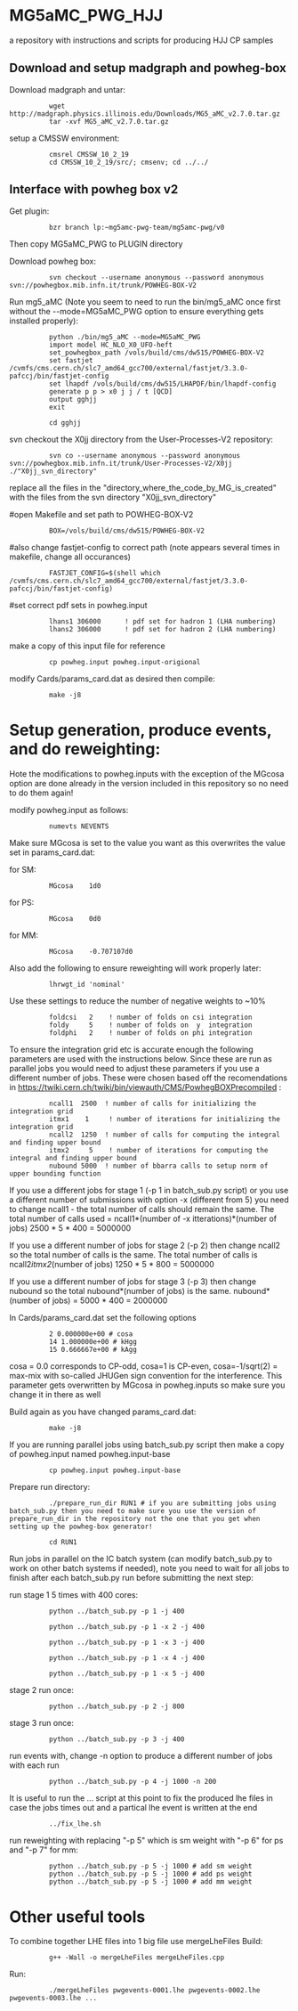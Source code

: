 # MG5aMC_PWG_HJJ
a repository with instructions and scripts for producing HJJ CP samples

## Download and setup madgraph and powheg-box

Download madgraph and untar:

              wget http://madgraph.physics.illinois.edu/Downloads/MG5_aMC_v2.7.0.tar.gz
              tar -xvf MG5_aMC_v2.7.0.tar.gz

setup a CMSSW environment:

              cmsrel CMSSW_10_2_19
              cd CMSSW_10_2_19/src/; cmsenv; cd ../../

## Interface with powheg box v2

Get plugin:

              bzr branch lp:~mg5amc-pwg-team/mg5amc-pwg/v0

Then copy MG5aMC_PWG to PLUGIN directory

Download powheg box:

              svn checkout --username anonymous --password anonymous svn://powhegbox.mib.infn.it/trunk/POWHEG-BOX-V2


Run mg5_aMC (Note you seem to need to run the bin/mg5_aMC once first without the --mode=MG5aMC_PWG option to ensure everything gets installed properly):

              python ./bin/mg5_aMC --mode=MG5aMC_PWG
              import model HC_NLO_X0_UFO-heft
              set_powhegbox_path /vols/build/cms/dw515/POWHEG-BOX-V2
              set fastjet /cvmfs/cms.cern.ch/slc7_amd64_gcc700/external/fastjet/3.3.0-pafccj/bin/fastjet-config 
              set lhapdf /vols/build/cms/dw515/LHAPDF/bin/lhapdf-config
              generate p p > x0 j j / t [QCD]
              output gghjj
              exit

              cd gghjj

svn checkout the X0jj directory from the User-Processes-V2 repository:

              svn co --username anonymous --password anonymous svn://powhegbox.mib.infn.it/trunk/User-Processes-V2/X0jj  ./"X0jj_svn_directory"

replace all the files in the "directory_where_the_code_by_MG_is_created" with the files from the svn directory "X0jj_svn_directory"

#open Makefile and set path to POWHEG-BOX-V2

              BOX=/vols/build/cms/dw515/POWHEG-BOX-V2

#also change fastjet-config to correct path (note appears several times in makefile, change all occurances) 

              FASTJET_CONFIG=$(shell which /cvmfs/cms.cern.ch/slc7_amd64_gcc700/external/fastjet/3.3.0-pafccj/bin/fastjet-config)

#set correct pdf sets in powheg.input

              lhans1 306000      ! pdf set for hadron 1 (LHA numbering)
              lhans2 306000      ! pdf set for hadron 2 (LHA numbering) 

make a copy of this input file for reference

              cp powheg.input powheg.input-origional

modify Cards/params_card.dat as desired then compile:

              make -j8

# Setup generation, produce events, and do reweighting:

Hote the modifications to powheg.inputs with the exception of the MGcosa option are done already in the version included in this repository so no need to do them again!

modify powheg.input as follows:

              numevts NEVENTS

Make sure MGcosa is set to the value you want as this overwrites the value set in params_card.dat:

for SM:

              MGcosa    1d0
for PS:

              MGcosa    0d0
for MM:

              MGcosa    -0.707107d0
              
Also add the following to ensure reweighting will work properly later:

              lhrwgt_id 'nominal'



Use these settings to reduce the number of negative weights to ~10%

              foldcsi   2    ! number of folds on csi integration
              foldy     5    ! number of folds on  y  integration
              foldphi   2    ! number of folds on phi integration

To ensure the integration grid etc is accurate enough the following parameters are used with the instructions below. Since these are run as parallel jobs you would need to adjust these parameters if you use a different number of jobs. These were chosen based off the recomendations in https://twiki.cern.ch/twiki/bin/viewauth/CMS/PowhegBOXPrecompiled :

              ncall1  2500  ! number of calls for initializing the integration grid
              itmx1    1     ! number of iterations for initializing the integration grid
              ncall2  1250  ! number of calls for computing the integral and finding upper bound
              itmx2     5    ! number of iterations for computing the integral and finding upper bound
              nubound 5000  ! number of bbarra calls to setup norm of upper bounding function

If you use a different jobs for stage 1 (-p 1 in batch_sub.py script) or you use a different number of submissions with option -x (different from 5) you need to change ncall1 - the total number of calls should remain the same. The total number of calls used = ncall1*(number of -x itterations)*(number of jobs) 2500 * 5 * 400 = 5000000

If you use a different number of jobs for stage 2 (-p 2) then change ncall2 so the total number of calls is the same. The total number of calls is ncall2*itmx2*(number of jobs) 1250 * 5 * 800 = 5000000

If you use a different number of jobs for stage 3 (-p 3) then change nubound so the total nubound*(number of jobs) is the same. nubound*(number of jobs) = 5000 * 400 = 2000000 

In Cards/params_card.dat set the following options

              2 0.000000e+00 # cosa 
              14 1.000000e+00 # kHgg  
              15 0.666667e+00 # kAgg 

cosa = 0.0 corresponds to CP-odd, cosa=1 is CP-even, cosa=-1/sqrt(2) = max-mix with so-called JHUGen sign convention for the interference.
This parameter gets overwritten by MGcosa in powheg.inputs so make sure you change it in there as well

Build again as you have changed params_card.dat:
              
              make -j8


If you are running parallel jobs using batch_sub.py script then make a copy of powheg.input named powheg.input-base

              cp powheg.input powheg.input-base

Prepare run directory:

              ./prepare_run_dir RUN1 # if you are submitting jobs using batch_sub.py then you need to make sure you use the version of prepare_run_dir in the repository not the one that you get when setting up the powheg-box generator!

              cd RUN1

Run jobs in parallel on the IC batch system (can modify batch_sub.py to work on other batch systems if needed), note you need to wait for all jobs to finish after each batch_sub.py run before submitting the next step:

run stage 1 5 times with 400 cores:

              python ../batch_sub.py -p 1 -j 400

              python ../batch_sub.py -p 1 -x 2 -j 400

              python ../batch_sub.py -p 1 -x 3 -j 400

              python ../batch_sub.py -p 1 -x 4 -j 400

              python ../batch_sub.py -p 1 -x 5 -j 400

stage 2 run once:

              python ../batch_sub.py -p 2 -j 800

stage 3 run once:

              python ../batch_sub.py -p 3 -j 400

run events with, change -n option to produce a different number of jobs with each run 

              python ../batch_sub.py -p 4 -j 1000 -n 200

It is useful to run the ... script at this point to fix the produced lhe files in case the jobs times out and a partical lhe event is written at the end

              ../fix_lhe.sh

run reweighting with replacing "-p 5" which is sm weight with "-p 6" for ps and "-p 7" for mm:

              python ../batch_sub.py -p 5 -j 1000 # add sm weight
              python ../batch_sub.py -p 5 -j 1000 # add ps weight
              python ../batch_sub.py -p 5 -j 1000 # add mm weight
              
# Other useful tools

To combine together LHE files into 1 big file use mergeLheFiles
Build:

              g++ -Wall -o mergeLheFiles mergeLheFiles.cpp
          
Run:
    
              ./mergeLheFiles pwgevents-0001.lhe pwgevents-0002.lhe pwgevents-0003.lhe ...
